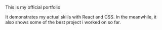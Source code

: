 This is my official portfolio

It demonstrates my actual skills with React and CSS. In the meanwhile, it also shows some of the best project i worked on so far.
